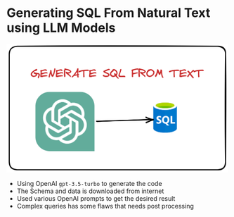 # Generating SQL From Natural Text using LLM Models

![](openai_sql.png)


* Using OpenAI `gpt-3.5-turbo` to generate the code
* The Schema and data is downloaded from internet
* Used various OpenAI prompts to get the desired result
* Complex queries has some flaws that needs post processing